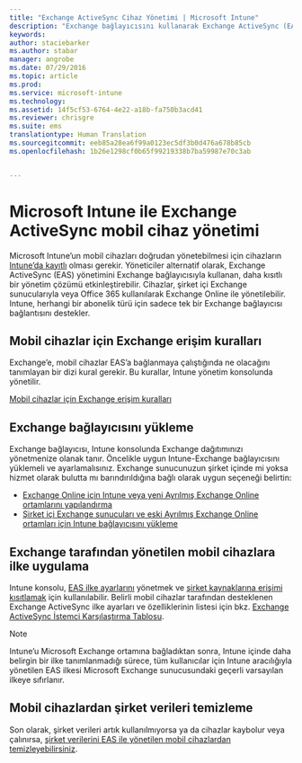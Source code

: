 ```yaml
---
title: "Exchange ActiveSync Cihaz Yönetimi | Microsoft Intune"
description: "Exchange bağlayıcısını kullanarak Exchange ActiveSync (EAS) yönetimi ile mobil cihaz yönetme"
keywords: 
author: staciebarker
ms.author: stabar
manager: angrobe
ms.date: 07/29/2016
ms.topic: article
ms.prod: 
ms.service: microsoft-intune
ms.technology: 
ms.assetid: 14f5cf53-6764-4e22-a18b-fa750b3acd41
ms.reviewer: chrisgre
ms.suite: ems
translationtype: Human Translation
ms.sourcegitcommit: eeb85a28ea6f99a0123ec5df3b0d476a678b85cb
ms.openlocfilehash: 1b26e1298cf0b65f99219338b7ba59987e70c3ab


---
```


# <a name="exchange-activesync-mobile-device-management-with-microsoft-intune"></a>Microsoft Intune ile Exchange ActiveSync mobil cihaz yönetimi
Microsoft Intune’un mobil cihazları doğrudan yönetebilmesi için cihazların [Intune’da kayıtlı](prerequisites-for-enrollment.md) olması gerekir. Yöneticiler alternatif olarak, Exchange ActiveSync (EAS) yönetimini Exchange bağlayıcısıyla kullanan, daha kısıtlı bir yönetim çözümü etkinleştirebilir. Cihazlar, şirket içi Exchange sunucularıyla veya Office 365 kullanılarak Exchange Online ile yönetilebilir. Intune, herhangi bir abonelik türü için sadece tek bir Exchange bağlayıcısı bağlantısını destekler.

## <a name="exchange-access-rules-for-mobile-devices"></a>Mobil cihazlar için Exchange erişim kuralları ##

Exchange’e, mobil cihazlar EAS’a bağlanmaya çalıştığında ne olacağını tanımlayan bir dizi kural gerekir. Bu kurallar, Intune yönetim konsolunda yönetilir.

[Mobil cihazlar için Exchange erişim kuralları](exchange-access-rules-for-mobile-devices.md)

## <a name="install-the-exchange-connector"></a>Exchange bağlayıcısını yükleme
Exchange bağlayıcısı, Intune konsolunda Exchange dağıtımınızı yönetmenize olanak tanır. Öncelikle uygun Intune-Exchange bağlayıcısını yüklemeli ve ayarlamalısınız. Exchange sunucunuzun şirket içinde mi yoksa hizmet olarak bulutta mı barındırıldığına bağlı olarak uygun seçeneği belirtin:

-   [Exchange Online için Intune veya yeni Ayrılmış Exchange Online ortamlarını yapılandırma](intune-service-to-service-exchange-connector.md)
-   [Şirket içi Exchange sunucuları ve eski Ayrılmış Exchange Online ortamları için Intune bağlayıcısını yükleme](intune-on-premises-exchange-connector.md)


## <a name="apply-policy-for-exchange-managed-mobile-devices"></a>Exchange tarafından yönetilen mobil cihazlara ilke uygulama
Intune konsolu, [EAS ilke ayarlarını](exchange-activesync-policy-settings-in-microsoft-intune.md) yönetmek ve [şirket kaynaklarına erişimi kısıtlamak](restrict-access-to-email-and-o365-services-with-microsoft-intune.md) için kullanılabilir. Belirli mobil cihazlar tarafından desteklenen Exchange ActiveSync ilke ayarları ve özelliklerinin listesi için bkz. [Exchange ActiveSync İstemci Karşılaştırma Tablosu](http://go.microsoft.com/fwlink/?LinkId=247270).

> [!NOTE]
> Intune’u Microsoft Exchange ortamına bağladıktan sonra, Intune içinde daha belirgin bir ilke tanımlanmadığı sürece, tüm kullanıcılar için Intune aracılığıyla yönetilen EAS ilkesi Microsoft Exchange sunucusundaki geçerli varsayılan ilkeye sıfırlanır.

## <a name="wipe-company-data-from-mobile-devices"></a>Mobil cihazlardan şirket verileri temizleme
Son olarak, şirket verileri artık kullanılmıyorsa ya da cihazlar kaybolur veya çalınırsa, [şirket verilerini EAS ile yönetilen mobil cihazlardan temizleyebilirsiniz](wipe-for-exchange-managed-mobile-devices.md).



<!--HONumber=Nov16_HO1-->


